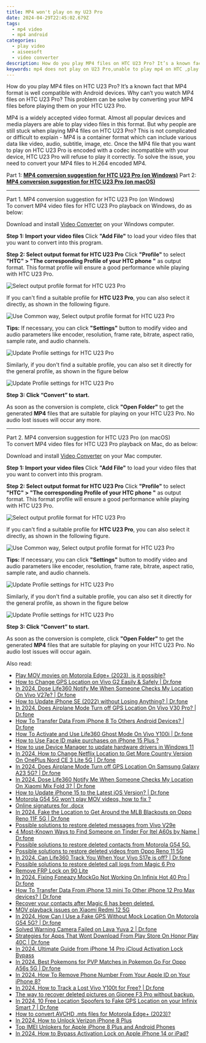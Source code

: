 ```yaml
---
title: MP4 won't play on my U23 Pro
date: 2024-04-29T22:45:02.679Z
tags: 
  - mp4 video
  - mp4 android
categories: 
  - play video
  - aiseesoft
  - video converter
description: How do you play MP4 files on HTC U23 Pro? It’s a known fact that MP4 format is well compatible with Android devices. Why can’t you watch MP4 files on HTC U23 Pro? This problem can be solve by converting your MP4 files before playing them on your HTC U23 Pro. 
keywords: mp4 does not play on U23 Pro,unable to play mp4 on HTC ,play mp4 movies on U23 Pro,can u play mp4 on HTC U23 Pro,can't play mp4 on U23 Pro,play mp4 files U23 Pro,mp4 file not supported in HTC U23 Pro,mp4 codec vlc android,video to mp4 codec converter for android,best mp4 transcoder android,playing mp4 videos on phone android,how to converter 720p to mp4 on android
---
```


<div class="atpl-content atpl-for-aiseesoft-video-converter play-mp4-on-android">

<div class="atpl-post-description-part-1">
<div class="tpl-content-sub-paragraph-normal">
  <p>
    How do you play MP4 files on HTC U23 Pro? It’s a known fact that MP4 format is well compatible with Android devices. Why can’t you watch MP4 files on HTC U23 Pro? This problem can be solve by converting your MP4 files before playing them on your HTC U23 Pro.
  </p>
</div>
</div>



<div class="atpl-post-description-part-2">
<div class="tpl-content-sub-paragraph-content">
  <p>
    MP4 is a widely accepted video format. Almost all popular devices and media players are able to play video files in this format. But why people are still stuck when playing MP4 files on HTC U23 Pro? This is not complicated or difficult to explain - MP4 is a container format which can include various data like video, audio, subtitle, image, etc. Once the MP4 file that you want to play on HTC U23 Pro is encoded with a codec incompatible with your device, HTC U23 Pro will refuse to play it correctly. To solve the issue, you need to convert your MP4 files to H.264 encoded MP4. 
  </p>
</div>
</div>

Part 1: <strong><a href="#p1">MP4 conversion suggestion for HTC U23 Pro (on Windows)</a></strong>
Part 2: <strong><a href="#p2">MP4 conversion suggestion for HTC U23 Pro (on macOS)</a></strong>

<!-- Part 1 -->
<a id="p1" name="p1" ></a><hr>

<div class="atpl-step-part-style">Part 1. MP4 conversion suggestion for HTC U23 Pro (on Windows)</div>
To convert MP4 video files for HTC U23 Pro playback on Windows, do as below:

Download and install <a class="atpl-step-content-a-style" href="https://tools.techidaily.com/aiseesoft-total-video-converter/" >Video Converter</a> on your Windows computer.

<strong>Step 1: Import your video files </strong>
Click <b>"Add File"</b> to load your video files that you want to convert into this program.

<strong>Step 2: Select output format for HTC U23 Pro</strong>
Click <b>"Profile"</b> to select <b>"HTC" > "The corresponding Profile of your HTC phone "</b> as output format. This format profile will ensure a good performance while playing with HTC U23 Pro.

<img src="https://tools.techidaily.com/images/apps/aiseesoft/video-converter/devices/htc/fv.mp4/win/profile.png" class="atpl-imgstyle" alt="Select output profile format for HTC U23 Pro" />

If you can't find a suitable profile for **HTC U23 Pro**, you can also select it directly, as shown in the following figure.

<img src="https://tools.techidaily.com/images/apps/aiseesoft/video-converter/devices/common_android/fv.mp4/win/profile.png" class="atpl-imgstyle" alt="Use Common way, Select output profile format for HTC U23 Pro" />

<strong>Tips:</strong>
If necessary, you can click <b>"Settings"</b> button to modify video and audio parameters like encoder, resolution, frame rate, bitrate, aspect ratio, sample rate, and audio channels. 

<img src="https://tools.techidaily.com/images/apps/aiseesoft/video-converter/devices/htc/fv.mp4/win/settings.png" class="atpl-imgstyle"  alt="Update Profile settings for HTC U23 Pro" />

Similarly, if you don't find a suitable profile, you can also set it directly for the general profile, as shown in the figure below

<img src="https://tools.techidaily.com/images/apps/aiseesoft/video-converter/devices/common_android/fv.mp4/win/settings.png" class="atpl-imgstyle"  alt="Update Profile settings for HTC U23 Pro" />

<strong>Step 3: Click “Convert” to start.</strong>

As soon as the conversion is complete, click <b>"Open Folder"</b> to get the generated <b>MP4</b> files that are suitable for playing on your HTC U23 Pro. No audio lost issues will occur any more.

<!-- Part 2 -->
<a id="p2" name="p2"></a><hr>

<div class="atpl-step-part-style">Part 2. MP4 conversion suggestion for HTC U23 Pro (on macOS)</div>
To convert MP4 video files for HTC U23 Pro playback on Mac, do as below:

Download and install <a class="atpl-step-content-a-style" href="https://tools.techidaily.com/aiseesoft-total-video-converter/" >Video Converter</a> on your Mac computer.

<strong>Step 1: Import your video files </strong>
Click <b>"Add File"</b> to load your video files that you want to convert into this program.

<strong>Step 2: Select output format for HTC U23 Pro</strong>
Click <b>"Profile"</b> to select <b>"HTC" > "The corresponding Profile of your HTC phone "</b> as output format. This format profile will ensure a good performance while playing with HTC U23 Pro.

<img src="https://tools.techidaily.com/images/apps/aiseesoft/video-converter/devices/htc/fv.mp4/mac/profile.png" class="atpl-imgstyle" alt="Select output profile format for HTC U23 Pro" />

If you can't find a suitable profile for **HTC U23 Pro**, you can also select it directly, as shown in the following figure.

<img src="https://tools.techidaily.com/images/apps/aiseesoft/video-converter/devices/common_android/fv.mp4/mac/profile.png" class="atpl-imgstyle" alt="Use Common way, Select output profile format for HTC U23 Pro" />

<strong>Tips:</strong>
If necessary, you can click <b>"Settings"</b> button to modify video and audio parameters like encoder, resolution, frame rate, bitrate, aspect ratio, sample rate, and audio channels. 

<img src="https://tools.techidaily.com/images/apps/aiseesoft/video-converter/devices/htc/fv.mp4/mac/settings.png" class="atpl-imgstyle"  alt="Update Profile settings for HTC U23 Pro" />

Similarly, if you don't find a suitable profile, you can also set it directly for the general profile, as shown in the figure below

<img src="https://tools.techidaily.com/images/apps/aiseesoft/video-converter/devices/common_android/fv.mp4/win/settings.png" class="atpl-imgstyle"  alt="Update Profile settings for HTC U23 Pro" />

<strong>Step 3: Click “Convert” to start.</strong>

As soon as the conversion is complete, click <b>"Open Folder"</b> to get the generated <b>MP4</b> files that are suitable for playing on your HTC U23 Pro. No audio lost issues will occur again.



<div class="atpl-post-end">
  <div class="atpl-post-device-model-description">
    
  </div>
</div>

<ins class="adsbygoogle"
     style="display:block"
     data-ad-client="ca-pub-7571918770474297"
     data-ad-slot="8358498916"
     data-ad-format="auto"
     data-full-width-responsive="true"></ins>


</div>
<ins class="adsbygoogle"
    style="display:block"
    data-ad-format="autorelaxed"
    data-ad-client="ca-pub-7571918770474297"
    data-ad-slot="1223367746"></ins>

<span class="atpl-alsoreadstyle">Also read:</span>
<div><ul>
<li><a href="https://review-topics.techidaily.com/play-mov-movies-on-motorola-edgeplus-2023-is-it-possible-by-aiseesoft-video-converter-play-mov-on-android/"><u>Play MOV movies on Motorola Edge+ (2023), is it possible?</u></a></li>
<li><a href="https://review-topics.techidaily.com/how-to-change-gps-location-on-vivo-g2-easily-and-safely-drfone-by-drfone-virtual-android/"><u>How to Change GPS Location on Vivo G2 Easily & Safely | Dr.fone</u></a></li>
<li><a href="https://review-topics.techidaily.com/in-2024-dose-life360-notify-me-when-someone-checks-my-location-on-vivo-v27e-drfone-by-drfone-virtual-android/"><u>In 2024, Dose Life360 Notify Me When Someone Checks My Location On Vivo V27e? | Dr.fone</u></a></li>
<li><a href="https://review-topics.techidaily.com/how-to-update-iphone-se-2022-without-losing-anything-drfone-by-drfone-ios-system-repair-ios-system-repair/"><u>How to Update iPhone SE (2022) without Losing Anything? | Dr.fone</u></a></li>
<li><a href="https://review-topics.techidaily.com/in-2024-does-airplane-mode-turn-off-gps-location-on-vivo-v30-pro-drfone-by-drfone-virtual-android/"><u>In 2024, Does Airplane Mode Turn off GPS Location On Vivo V30 Pro? | Dr.fone</u></a></li>
<li><a href="https://review-topics.techidaily.com/how-to-transfer-data-from-iphone-8-to-others-android-devices-drfone-by-drfone-transfer-data-from-ios-transfer-data-from-ios/"><u>How To Transfer Data From iPhone 8 To Others Android Devices? | Dr.fone</u></a></li>
<li><a href="https://review-topics.techidaily.com/how-to-activate-and-use-life360-ghost-mode-on-vivo-y100i-drfone-by-drfone-virtual-android/"><u>How To Activate and Use Life360 Ghost Mode On Vivo Y100i | Dr.fone</u></a></li>
<li><a href="https://review-topics.techidaily.com/how-to-use-face-id-make-purchases-on-iphone-15-plus-by-drfone-ios-unlock-ios-unlock/"><u>How to Use Face ID make purchases on iPhone 15 Plus ?</u></a></li>
<li><a href="https://review-topics.techidaily.com/how-to-use-device-manager-to-update-hardware-drivers-in-windows-11-by-drivereasy-guide/"><u>How to use Device Manager to update hardware drivers in Windows 11</u></a></li>
<li><a href="https://review-topics.techidaily.com/in-2024-how-to-change-netflix-location-to-get-more-country-version-on-oneplus-nord-ce-3-lite-5g-drfone-by-drfone-virtual-android/"><u>In 2024, How to Change Netflix Location to Get More Country Version On OnePlus Nord CE 3 Lite 5G | Dr.fone</u></a></li>
<li><a href="https://review-topics.techidaily.com/in-2024-does-airplane-mode-turn-off-gps-location-on-samsung-galaxy-a23-5g-drfone-by-drfone-virtual-android/"><u>In 2024, Does Airplane Mode Turn off GPS Location On Samsung Galaxy A23 5G? | Dr.fone</u></a></li>
<li><a href="https://review-topics.techidaily.com/in-2024-dose-life360-notify-me-when-someone-checks-my-location-on-xiaomi-mix-fold-3-drfone-by-drfone-virtual-android/"><u>In 2024, Dose Life360 Notify Me When Someone Checks My Location On Xiaomi Mix Fold 3? | Dr.fone</u></a></li>
<li><a href="https://review-topics.techidaily.com/how-to-update-iphone-15-to-the-latest-ios-version-drfone-by-drfone-ios-system-repair-ios-system-repair/"><u>How to Update iPhone 15 to the Latest iOS Version? | Dr.fone</u></a></li>
<li><a href="https://review-topics.techidaily.com/motorola-g54-5g-won-t-play-mov-videos-how-to-fix-by-aiseesoft-video-converter-play-mov-on-android/"><u>Motorola G54 5G won't play MOV videos, how to fix ?</u></a></li>
<li><a href="https://review-topics.techidaily.com/online-signatures-for-docx-by-ldigisigner-sign-a-word-sign-a-word/"><u>Online signatures for .docx </u></a></li>
<li><a href="https://review-topics.techidaily.com/in-2024-fake-the-location-to-get-around-the-mlb-blackouts-on-oppo-reno-11f-5g-drfone-by-drfone-virtual-android/"><u>In 2024, Fake the Location to Get Around the MLB Blackouts on Oppo Reno 11F 5G | Dr.fone</u></a></li>
<li><a href="https://review-topics.techidaily.com/possible-solutions-to-restore-deleted-messages-from-vivo-v29e-by-fonelab-android-recover-messages/"><u>Possible solutions to restore deleted messages from Vivo V29e</u></a></li>
<li><a href="https://review-topics.techidaily.com/4-most-known-ways-to-find-someone-on-tinder-for-itel-a60s-by-name-drfone-by-drfone-virtual-android/"><u>4 Most-Known Ways to Find Someone on Tinder For Itel A60s by Name | Dr.fone</u></a></li>
<li><a href="https://review-topics.techidaily.com/possible-solutions-to-restore-deleted-contacts-from-motorola-g54-5g-by-fonelab-android-recover-contacts/"><u>Possible solutions to restore deleted contacts from Motorola G54 5G.</u></a></li>
<li><a href="https://review-topics.techidaily.com/possible-solutions-to-restore-deleted-videos-from-oppo-reno-11-5g-by-fonelab-android-recover-video/"><u>Possible solutions to restore deleted videos from Oppo Reno 11 5G</u></a></li>
<li><a href="https://review-topics.techidaily.com/in-2024-can-life360-track-you-when-your-vivo-s17e-is-off-drfone-by-drfone-virtual-android/"><u>In 2024, Can Life360 Track You When Your Vivo S17e is off? | Dr.fone</u></a></li>
<li><a href="https://review-topics.techidaily.com/possible-solutions-to-restore-deleted-call-logs-from-magic-6-pro-by-fonelab-android-recover-call-logs/"><u>Possible solutions to restore deleted call logs from Magic 6 Pro</u></a></li>
<li><a href="https://review-topics.techidaily.com/remove-frp-lock-on-90-lite-by-drfone-android-unlock-remove-google-frp/"><u>Remove FRP Lock on 90 Lite</u></a></li>
<li><a href="https://review-topics.techidaily.com/in-2024-fixing-foneazy-mockgo-not-working-on-infinix-hot-40-pro-drfone-by-drfone-virtual-android/"><u>In 2024, Fixing Foneazy MockGo Not Working On Infinix Hot 40 Pro | Dr.fone</u></a></li>
<li><a href="https://review-topics.techidaily.com/how-to-transfer-data-from-iphone-13-mini-to-other-iphone-12-pro-max-devices-drfone-by-drfone-transfer-data-from-ios-transfer-data-from-ios/"><u>How To Transfer Data From iPhone 13 mini To Other iPhone 12 Pro Max devices? | Dr.fone</u></a></li>
<li><a href="https://review-topics.techidaily.com/recover-your-contacts-after-magic-6-has-been-deleted-by-fonelab-android-recover-contacts/"><u>Recover your contacts after Magic 6 has been deleted.</u></a></li>
<li><a href="https://review-topics.techidaily.com/mov-playback-issues-on-xiaomi-redmi-12-5g-by-aiseesoft-video-converter-play-mov-on-android/"><u>MOV playback issues on Xiaomi Redmi 12 5G</u></a></li>
<li><a href="https://review-topics.techidaily.com/in-2024-how-can-i-use-a-fake-gps-without-mock-location-on-motorola-g54-5g-drfone-by-drfone-virtual-android/"><u>In 2024, How Can I Use a Fake GPS Without Mock Location On Motorola G54 5G? | Dr.fone</u></a></li>
<li><a href="https://fix-guide.techidaily.com/solved-warning-camera-failed-on-lava-yuva-2-drfone-by-drfone-fix-android-problems-fix-android-problems/"><u>Solved Warning Camera Failed on Lava Yuva 2 | Dr.fone</u></a></li>
<li><a href="https://fix-guide.techidaily.com/strategies-for-apps-that-wont-download-from-play-store-on-honor-play-40c-drfone-by-drfone-fix-android-problems-fix-android-problems/"><u>Strategies for Apps That Wont Download From Play Store On Honor Play 40C | Dr.fone</u></a></li>
<li><a href="https://activate-lock.techidaily.com/in-2024-ultimate-guide-from-iphone-14-pro-icloud-activation-lock-bypass-by-drfone-ios/"><u>In 2024, Ultimate Guide from iPhone 14 Pro iCloud Activation Lock Bypass</u></a></li>
<li><a href="https://android-pokemon-go.techidaily.com/in-2024-best-pokemons-for-pvp-matches-in-pokemon-go-for-oppo-a56s-5g-drfone-by-drfone-virtual-android/"><u>In 2024, Best Pokemons for PVP Matches in Pokemon Go For Oppo A56s 5G | Dr.fone</u></a></li>
<li><a href="https://apple-account.techidaily.com/in-2024-how-to-remove-phone-number-from-your-apple-id-on-your-iphone-8-by-drfone-ios/"><u>In 2024, How To Remove Phone Number From Your Apple ID on Your iPhone 8?</u></a></li>
<li><a href="https://android-location-track.techidaily.com/in-2024-how-to-track-a-lost-vivo-y100t-for-free-drfone-by-drfone-virtual-android/"><u>In 2024, How to Track a Lost Vivo Y100t for Free? | Dr.fone</u></a></li>
<li><a href="https://techidaily.com/the-way-to-recover-deleted-pictures-on-gionee-f3-pro-without-backup-by-fonelab-android-recover-pictures/"><u>The way to recover deleted pictures on Gionee F3 Pro without backup.</u></a></li>
<li><a href="https://android-location.techidaily.com/in-2024-10-free-location-spoofers-to-fake-gps-location-on-your-infinix-smart-7-drfone-by-drfone-virtual/"><u>In 2024, 10 Free Location Spoofers to Fake GPS Location on your Infinix Smart 7 | Dr.fone</u></a></li>
<li><a href="https://phone-solutions.techidaily.com/how-to-convert-avchd-mts-files-for-motorola-edgeplus-2023-by-aiseesoft-video-converter-play-mts-on-android/"><u>How to convert AVCHD .mts files for Motorola Edge+ (2023)?</u></a></li>
<li><a href="https://sim-unlock.techidaily.com/in-2024-how-to-unlock-verizon-iphone-8-plus-by-drfone-ios/"><u>In 2024, How to Unlock Verizon iPhone 8 Plus</u></a></li>
<li><a href="https://sim-unlock.techidaily.com/top-imei-unlokers-for-apple-iphone-8-plus-and-android-phones-by-drfone-ios/"><u>Top IMEI Unlokers for Apple iPhone 8 Plus and Android Phones</u></a></li>
<li><a href="https://activate-lock.techidaily.com/in-2024-how-to-bypass-activation-lock-on-apple-iphone-14-or-ipad-by-drfone-ios/"><u>In 2024, How to Bypass Activation Lock on Apple iPhone 14 or iPad?</u></a></li>
</ul></div>

